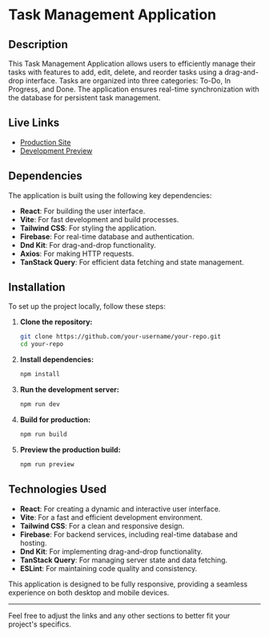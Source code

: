 # Task Management Application

## Description

This Task Management Application allows users to efficiently manage their tasks with features to add, edit, delete, and reorder tasks using a drag-and-drop interface. Tasks are organized into three categories: To-Do, In Progress, and Done. The application ensures real-time synchronization with the database for persistent task management.

## Live Links

- [Production Site](https://your-production-site.com)
- [Development Preview](https://your-development-preview.com)

## Dependencies

The application is built using the following key dependencies:

- **React**: For building the user interface.
- **Vite**: For fast development and build processes.
- **Tailwind CSS**: For styling the application.
- **Firebase**: For real-time database and authentication.
- **Dnd Kit**: For drag-and-drop functionality.
- **Axios**: For making HTTP requests.
- **TanStack Query**: For efficient data fetching and state management.

## Installation

To set up the project locally, follow these steps:

1. **Clone the repository:**

   ```bash
   git clone https://github.com/your-username/your-repo.git
   cd your-repo
   ```

2. **Install dependencies:**

   ```bash
   npm install
   ```

3. **Run the development server:**

   ```bash
   npm run dev
   ```

4. **Build for production:**

   ```bash
   npm run build
   ```

5. **Preview the production build:**
   ```bash
   npm run preview
   ```

## Technologies Used

- **React**: For creating a dynamic and interactive user interface.
- **Vite**: For a fast and efficient development environment.
- **Tailwind CSS**: For a clean and responsive design.
- **Firebase**: For backend services, including real-time database and hosting.
- **Dnd Kit**: For implementing drag-and-drop functionality.
- **TanStack Query**: For managing server state and data fetching.
- **ESLint**: For maintaining code quality and consistency.

This application is designed to be fully responsive, providing a seamless experience on both desktop and mobile devices.

---

Feel free to adjust the links and any other sections to better fit your project's specifics.
